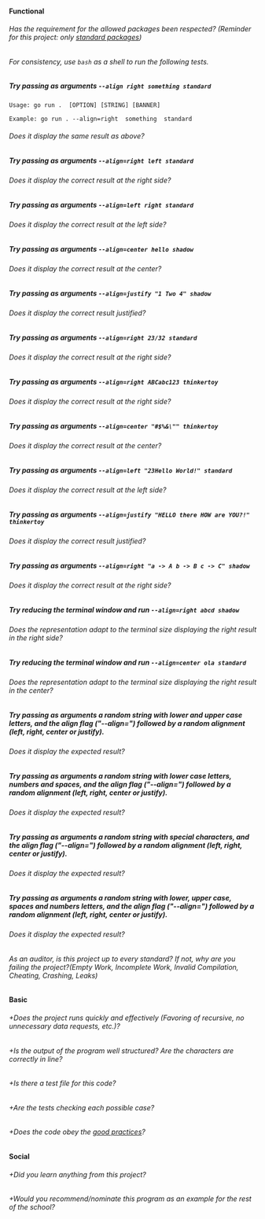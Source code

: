 #### Functional

###### Has the requirement for the allowed packages been respected? (Reminder for this project: only [standard packages](https://golang.org/pkg/))

###### For consistency, use `bash` as a shell to run the following tests.

##### Try passing as arguments `--align right something standard`

```
Usage: go run .  [OPTION] [STRING] [BANNER]

Example: go run . --align=right  something  standard
```

###### Does it display the same result as above?

##### Try passing as arguments `--align=right left standard`

###### Does it display the correct result at the right side?

##### Try passing as arguments `--align=left right standard `

###### Does it display the correct result at the left side?

##### Try passing as arguments `--align=center hello shadow`

###### Does it display the correct result at the center?

##### Try passing as arguments `--align=justify "1 Two 4" shadow`

###### Does it display the correct result justified?

##### Try passing as arguments `--align=right 23/32 standard`

###### Does it display the correct result at the right side?

##### Try passing as arguments `--align=right ABCabc123 thinkertoy`

###### Does it display the correct result at the right side?

##### Try passing as arguments `--align=center "#$%&\"" thinkertoy`

###### Does it display the correct result at the center?

##### Try passing as arguments `--align=left "23Hello World!" standard `

###### Does it display the correct result at the left side?

##### Try passing as arguments `--align=justify "HELLO there HOW are YOU?!" thinkertoy`

###### Does it display the correct result justified?

##### Try passing as arguments `--align=right "a -> A b -> B c -> C" shadow `

###### Does it display the correct result at the right side?

##### Try reducing the terminal window and run `--align=right abcd shadow `

###### Does the representation adapt to the terminal size displaying the right result in the right side?

##### Try reducing the terminal window and run `--align=center ola standard `

###### Does the representation adapt to the terminal size displaying the right result in the center?

##### Try passing as arguments a random string with lower and upper case letters, and the align flag ("--align=") followed by a random alignment (left, right, center or justify).

###### Does it display the expected result?

##### Try passing as arguments a random string with lower case letters, numbers and spaces, and the align flag ("--align=") followed by a random alignment (left, right, center or justify).

###### Does it display the expected result?

##### Try passing as arguments a random string with special characters, and the align flag ("--align=") followed by a random alignment (left, right, center or justify).

###### Does it display the expected result?

##### Try passing as arguments a random string with lower, upper case, spaces and numbers letters, and the align flag ("--align=") followed by a random alignment (left, right, center or justify).

###### Does it display the expected result?

###### As an auditor, is this project up to every standard? If not, why are you failing the project?(Empty Work, Incomplete Work, Invalid Compilation, Cheating, Crashing, Leaks)

#### Basic

###### +Does the project runs quickly and effectively (Favoring of recursive, no unnecessary data requests, etc.)?

###### +Is the output of the program well structured? Are the characters are correctly in line?

###### +Is there a test file for this code?

###### +Are the tests checking each possible case?

###### +Does the code obey the [good practices](../../good-practices/README.md)?

#### Social

###### +Did you learn anything from this project?

###### +Would you recommend/nominate this program as an example for the rest of the school?
